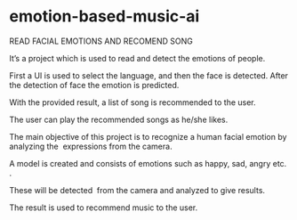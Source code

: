 # emotion-based-music-ai

READ FACIAL EMOTIONS AND RECOMEND SONG

It’s a project which is used to read and detect the emotions of people. 

First a UI is used to select  the language, and then the face is detected. After the detection of face the emotion is predicted. 

With the provided result, a list of song is recommended to the user.

The user can play the recommended songs as he/she likes.


The main objective of this project is to recognize a human facial emotion by analyzing the  expressions from the camera.

A model is created and consists of emotions such as happy, sad, angry  etc. . 

These will be detected  from the camera and analyzed to give results.

The result is used to recommend music to the user.

